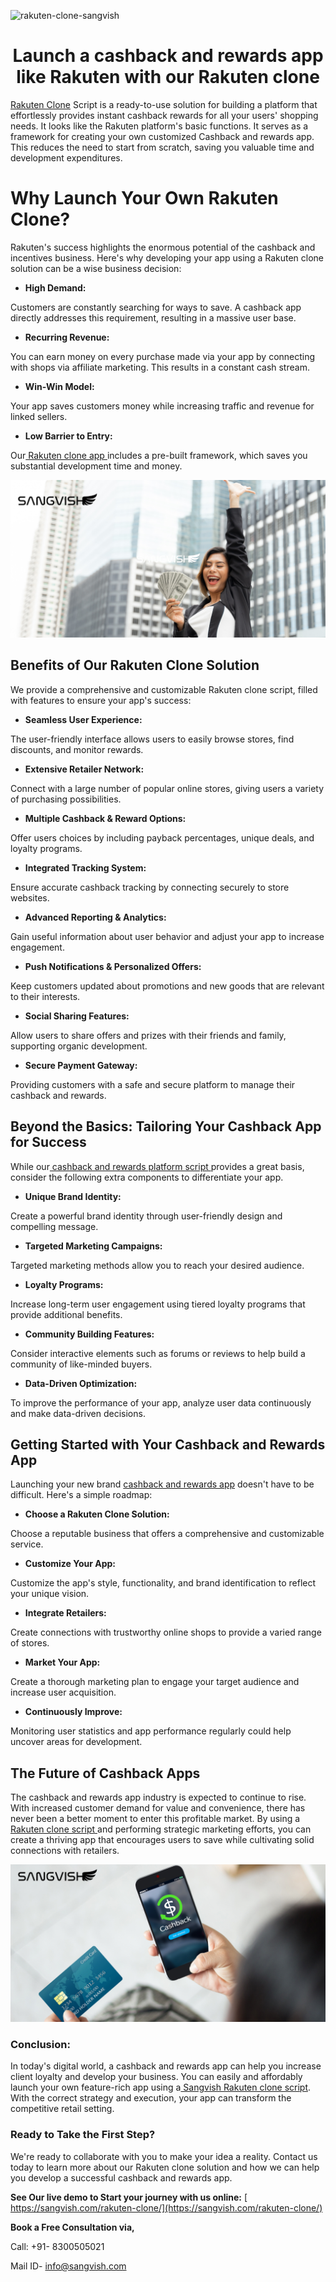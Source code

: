 ![rakuten-clone-sangvish](https://github.com/sangvishtechnologies/rakuten-clone/assets/161323540/fc5e2a14-9648-47b0-805d-4625f3cd13c0)


<h1 align="center"> Launch a cashback and rewards app like Rakuten with our Rakuten clone </h1> 

[Rakuten Clone](https://sangvish.com/rakuten-clone/) Script is a ready-to-use solution for building a platform that effortlessly provides instant cashback rewards for all your users' shopping needs. It looks like the Rakuten platform's basic functions. It serves as a framework for creating your own customized Cashback and rewards app. This reduces the need to start from scratch, saving you valuable time and development expenditures.
# Why Launch Your Own Rakuten Clone?
Rakuten's success highlights the enormous potential of the cashback and incentives business. Here's why developing your app using a Rakuten clone solution can be a wise business decision:
* **High Demand:** 

Customers are constantly searching for ways to save. A cashback app directly addresses this requirement, resulting in a massive user base.
* **Recurring Revenue:** 

You can earn money on every purchase made via your app by connecting with shops via affiliate marketing. This results in a constant cash stream.
* **Win-Win Model:** 

Your app saves customers money while increasing traffic and revenue for linked sellers.
* **Low Barrier to Entry:** 

Our[ Rakuten clone app ](https://sangvish.com/rakuten-clone/)includes a pre-built framework, which saves you substantial development time and money.

<div class="Box-sc-g0xbh4-0 iIZCet"><img alt=“rakutenclone.png" src="https://github.com/sangvishtechnologies/rakuten-clone/blob/main/images/rakuten-clone-app.png" data-hpc="true" class="Box-sc-g0xbh4-0 kzRgrI"></div>
 

## Benefits of Our Rakuten Clone Solution
We provide a comprehensive and customizable Rakuten clone script, filled with features to ensure your app's success:
* **Seamless User Experience:** 

The user-friendly interface allows users to easily browse stores, find discounts, and monitor rewards.
* **Extensive Retailer Network:** 

Connect with a large number of popular online stores, giving users a variety of purchasing possibilities.
* **Multiple Cashback & Reward Options:** 

Offer users choices by including payback percentages, unique deals, and loyalty programs.
* **Integrated Tracking System:** 

Ensure accurate cashback tracking by connecting securely to store websites.
* **Advanced Reporting & Analytics:** 

Gain useful information about user behavior and adjust your app to increase engagement.
* **Push Notifications & Personalized Offers:** 

Keep customers updated about promotions and new goods that are relevant to their interests.
* **Social Sharing Features:** 

Allow users to share offers and prizes with their friends and family, supporting organic development.
* **Secure Payment Gateway:** 

Providing customers with a safe and secure platform to manage their cashback and rewards.
## Beyond the Basics: Tailoring Your Cashback App for Success
  
While our[ cashback and rewards platform script ](https://sangvish.com/rakuten-clone/)provides a great basis, consider the following extra components to differentiate your app.

* **Unique Brand Identity:** 

Create a powerful brand identity through user-friendly design and compelling message.
* **Targeted Marketing Campaigns:** 

Targeted marketing methods allow you to reach your desired audience.
* **Loyalty Programs:** 

Increase long-term user engagement using tiered loyalty programs that provide additional benefits.
* **Community Building Features:** 

Consider interactive elements such as forums or reviews to help build a community of like-minded buyers.
* **Data-Driven Optimization:** 

To improve the performance of your app, analyze user data continuously and make data-driven decisions.
## Getting Started with Your Cashback and Rewards App
Launching your new brand [cashback and rewards app](https://sangvish.com/rakuten-clone/) doesn't have to be difficult. Here's a simple roadmap:
* **Choose a Rakuten Clone Solution:** 

Choose a reputable business that offers a comprehensive and customizable service.
* **Customize Your App:** 

Customize the app's style, functionality, and brand identification to reflect your unique vision.
* **Integrate Retailers:** 

Create connections with trustworthy online shops to provide a varied range of stores.
* **Market Your App:** 

Create a thorough marketing plan to engage your target audience and increase user acquisition.
* **Continuously Improve:** 

Monitoring user statistics and app performance regularly could help uncover areas for development.
## The Future of Cashback Apps
The cashback and rewards app industry is expected to continue to rise. With increased customer demand for value and convenience, there has never been a better moment to enter this profitable market. By using a[ Rakuten clone script ](https://sangvish.com/rakuten-clone/)and performing strategic marketing efforts, you can create a thriving app that encourages users to save while cultivating solid connections with retailers.

<div class="Box-sc-g0xbh4-0 iIZCet"><img alt=“rakutenclone.png" src="https://github.com/sangvishtechnologies/rakuten-clone/blob/main/images/rakuten-clone-script.png" data-hpc="true" class="Box-sc-g0xbh4-0 kzRgrI"></div>

### Conclusion:
In today's digital world, a cashback and rewards app can help you increase client loyalty and develop your business. You can easily and affordably launch your own feature-rich app using a[ Sangvish Rakuten clone script](https://sangvish.com/rakuten-clone/). With the correct strategy and execution, your app can transform the competitive retail setting.
### Ready to Take the First Step?
We're ready to collaborate with you to make your idea a reality. Contact us today to learn more about our Rakuten clone solution and how we can help you develop a successful cashback and rewards app.

**See Our live demo to Start your journey with us online:** [ https://sangvish.com/rakuten-clone/](https://sangvish.com/rakuten-clone/)

**Book a Free Consultation via,** 

Call: +91- 8300505021

Mail ID-  [info@sangvish.com](mailto:info@sangvish.com)
